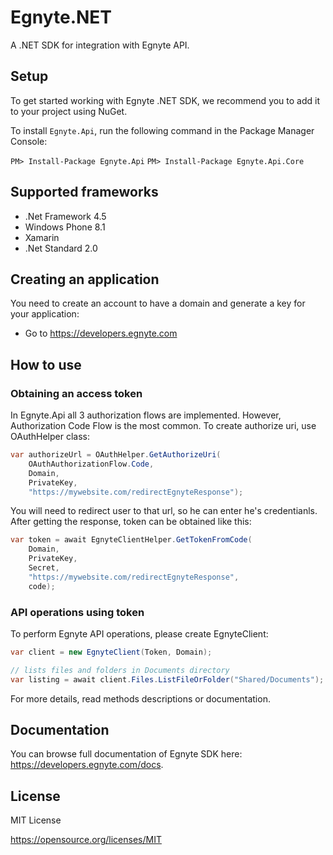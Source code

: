 # Egnyte.NET

A .NET SDK for integration with Egnyte API.

## Setup

To get started working with Egnyte .NET SDK, we recommend you to add it to your project using NuGet.

To install `Egnyte.Api`, run the following command in the Package Manager Console:

```PM> Install-Package Egnyte.Api```
```PM> Install-Package Egnyte.Api.Core```

## Supported frameworks

* .Net Framework 4.5
* Windows Phone 8.1
* Xamarin
* .Net Standard 2.0

## Creating an application

You need to create an account to have a domain and generate a key for your application:

- Go to https://developers.egnyte.com

## How to use

### Obtaining an access token

In Egnyte.Api all 3 authorization flows are implemented. However, Authorization Code Flow is the most common. To create authorize uri, use OAuthHelper class:
```csharp
var authorizeUrl = OAuthHelper.GetAuthorizeUri(
    OAuthAuthorizationFlow.Code,
    Domain,
    PrivateKey,
    "https://mywebsite.com/redirectEgnyteResponse");
```

You will need to redirect user to that url, so he can enter he's credentianls. After getting the response, token can be obtained like this:

```csharp
var token = await EgnyteClientHelper.GetTokenFromCode(
	Domain,
    PrivateKey,
    Secret,
    "https://mywebsite.com/redirectEgnyteResponse",
	code);
```

### API operations using token

To perform Egnyte API operations, please create EgnyteClient:

```csharp
var client = new EgnyteClient(Token, Domain);

// lists files and folders in Documents directory
var listing = await client.Files.ListFileOrFolder("Shared/Documents");
```

For more details, read methods descriptions or documentation.

## Documentation

You can browse full documentation of Egnyte SDK here: https://developers.egnyte.com/docs.

## License

MIT License

https://opensource.org/licenses/MIT
